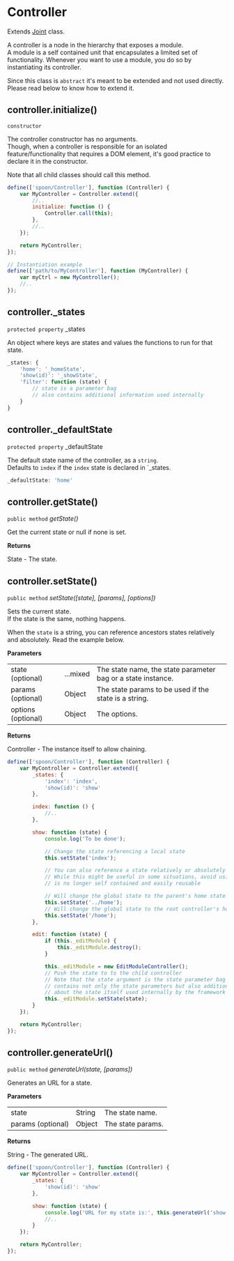 # Controller

Extends [Joint]() class.

A controller is a node in the hierarchy that exposes a module.   
A module is a self contained unit that encapsulates a limited set of functionality.
Whenever you want to use a module, you do so by instantiating its controller.

Since this class is `abstract` it's meant to be extended and not used directly.
Please read below to know how to extend it.


## controller.initialize()

`constructor`

The controller constructor has no arguments.   
Though, when a controller is responsible for an isolated feature/functionality that requires a DOM element,
it's good practice to declare it in the constructor.

Note that all child classes should call this method.


```js
define(['spoon/Controller'], function (Controller) {
    var MyController = Controller.extend({
        //..
        initialize: function () {
            Controller.call(this);
        },
        //..
    });

    return MyController;
});

// Instantiation example
define(['path/to/MyController'], function (MyController) {
    var myCtrl = new MyController();
    //..
});
```


## controller._states

`protected property` _states

An object where keys are states and values the functions to run for that state.

```js
_states: {
    'home': '_homeState',
    'show(id)': '_showState',
    'filter': function (state) {
        // state is a parameter bag
        // also contains additional information used internally
    }
}
```


## controller._defaultState

`protected property` _defaultState

The default state name of the controller, as a `string`.   
Defaults to `index` if the `index` state is declared in `_states.

```js
_defaultState: 'home'
```


## controller.getState()

`public method` _getState()_

Get the current state or null if none is set.

**Returns**

State - The state.


## controller.setState()

`public method` _setState([state], [params], [options])_

Sets the current state.   
If the state is the same, nothing happens.

When the `state` is a string, you can reference ancestors states relatively and absolutely.
Read the example below.

**Parameters**

|                    |          |                                                              |
| ------------------ | -------- | ------------------------------------------------------------ |
| state (optional)   | ...mixed | The state name, the state parameter bag or a state instance. |
| params (optional)  | Object   | The state params to be used if the state is a string.        |
| options (optional) | Object   | The options.                                                 |

**Returns**

Controller - The instance itself to allow chaining.


```js
define(['spoon/Controller'], function (Controller) {
    var MyController = Controller.extend({
        _states: {
            'index': 'index',
            'show(id)': 'show'
        },

        index: function () {
            //..
        },

        show: function (state) {
            console.log('To be done');

            // Change the state referencing a local state
            this.setState('index');

            // You can also reference a state relatively or absolutely
            // While this might be useful in some situations, avoid using it since your module
            // is no longer self contained and easily reusable

            // Will change the global state to the parent's home state
            this.setState('../home');
            // Will change the global state to the root controller's home state
            this.setState('/home');
        },

        edit: function (state) {
            if (this._editModule) {
                this._editModule.destroy();
            }

            this._editModule = new EditModuleController();
            // Push the state to to the child controller
            // Note that the state argument is the state parameter bag that
            // contains not only the state parameters but also additional data
            // about the state itself used internally by the framework
            this._editModule.setState(state);
        }
    });

    return MyController;
});
```


## controller.generateUrl()

`public method` _generateUrl(state, [params])_

Generates an URL for a state.

**Parameters**

|                   |        |                   |
| ----------------- | ------ | ----------------- |
| state             | String | The state name.   |
| params (optional) | Object | The state params. |

**Returns**

String - The generated URL.


```js
define(['spoon/Controller'], function (Controller) {
    var MyController = Controller.extend({
        _states: {
            'show(id)': 'show'
        },

        show: function (state) {
            console.log('URL for my state is:', this.generateUrl('show', { id: state.id }));
            //..
        }
    });

    return MyController;
});
```